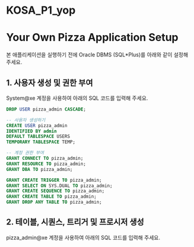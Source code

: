 # KOSA_P1_yop

# Your Own Pizza Application Setup

본 애플리케이션을 실행하기 전에 Oracle DBMS (SQL*Plus)를 아래와 같이 설정해 주세요.

## 1. 사용자 생성 및 권한 부여

System@xe 계정을 사용하여 아래의 SQL 코드를 입력해 주세요.

```sql
DROP USER pizza_admin CASCADE;

-- 사용자 생성하기
CREATE USER pizza_admin
IDENTIFIED BY admin
DEFAULT TABLESPACE USERS
TEMPORARY TABLESPACE TEMP;

-- 계정 권한 부여
GRANT CONNECT TO pizza_admin;
GRANT RESOURCE TO pizza_admin;
GRANT DBA TO pizza_admin;

GRANT CREATE TRIGGER TO pizza_admin;
GRANT SELECT ON SYS.DUAL TO pizza_admin;
GRANT CREATE SEQUENCE TO pizza_admin;
GRANT CREATE TABLE TO pizza_admin;
GRANT DROP ANY TABLE TO pizza_admin;
```
## 2. 테이블, 시퀀스, 트리거 및 프로시저 생성

pizza_admin@xe 계정을 사용하여 아래의 SQL 코드를 입력해 주세요.

```sql
